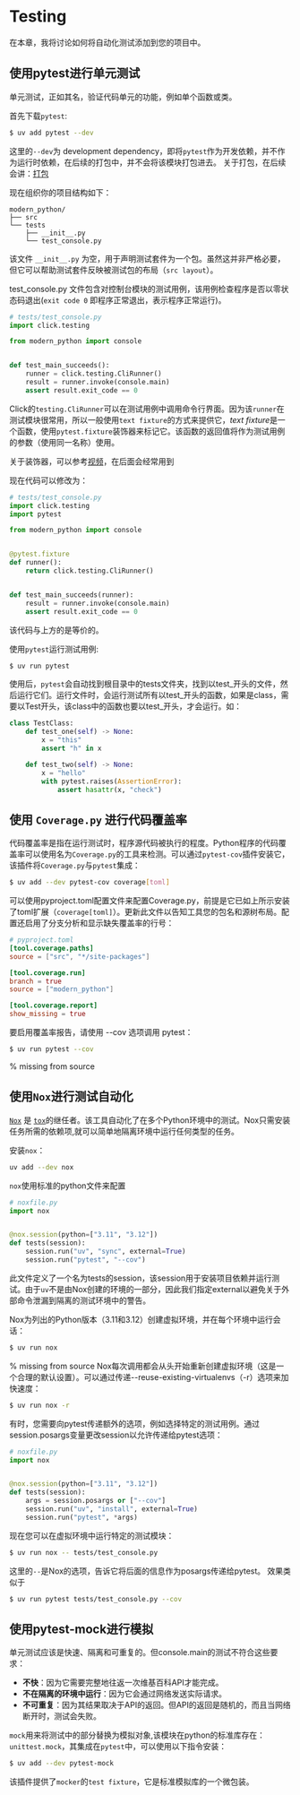 # Testing

在本章，我将讨论如何将自动化测试添加到您的项目中。

## 使用pytest进行单元测试

单元测试，正如其名，验证代码单元的功能，例如单个函数或类。

首先下载`pytest`:
```bash
$ uv add pytest --dev
```
这里的`--dev`为 development dependency，即将`pytest`作为开发依赖，并不作为运行时依赖，在后续的打包中，并不会将该模块打包进去。
关于打包，在后续会讲：[打包](#build)

现在组织你的项目结构如下：
```
modern_python/
├── src
└── tests
    ├── __init__.py
    └── test_console.py
```
该文件 `__init__.py` 为空，用于声明测试套件为一个包。虽然这并非严格必要，但它可以帮助测试套件反映被测试包的布局（`src layout`）。

test_console.py 文件包含对控制台模块的测试用例，该用例检查程序是否以零状态码退出(`exit code 0` 即程序正常退出，表示程序正常运行)。
```python
# tests/test_console.py
import click.testing

from modern_python import console


def test_main_succeeds():
    runner = click.testing.CliRunner()
    result = runner.invoke(console.main)
    assert result.exit_code == 0
```
Click的`testing.CliRunner`可以在测试用例中调用命令行界面。因为该`runner`在测试模块很常用，所以一般使用`text fixture`的方式来提供它，*text fixture*是一个函数，使用`pytest.fixture`装饰器来标记它。该函数的返回值将作为测试用例的参数（使用同一名称）使用。

关于装饰器，可以参考[视频](https://www.bilibili.com/video/BV1Uz421Z79L?vd_source=189ac0e5f555cc7d23863c9d75a86118)，在后面会经常用到

现在代码可以修改为：

```python
# tests/test_console.py
import click.testing
import pytest

from modern_python import console


@pytest.fixture
def runner():
    return click.testing.CliRunner()


def test_main_succeeds(runner):
    result = runner.invoke(console.main)
    assert result.exit_code == 0
```
该代码与上方的是等价的。

使用`pytest`运行测试用例:
```bash
$ uv run pytest
```
使用后，`pytest`会自动找到根目录中的tests文件夹，找到以test_开头的文件，然后运行它们。运行文件时，会运行测试所有以test_开头的函数，如果是class，需要以Test开头，该class中的函数也要以test_开头，才会运行。如：
```python
class TestClass:
    def test_one(self) -> None:
        x = "this"
        assert "h" in x

    def test_two(self) -> None:
        x = "hello"
        with pytest.raises(AssertionError):
            assert hasattr(x, "check")
```

## 使用 `Coverage.py` 进行代码覆盖率
代码覆盖率是指在运行测试时，程序源代码被执行的程度。Python程序的代码覆盖率可以使用名为`Coverage.py`的工具来检测。可以通过`pytest-cov`插件安装它，该插件将`Coverage.py`与`pytest`集成：

```bash
$ uv add --dev pytest-cov coverage[toml]
```
可以使用pyproject.toml配置文件来配置Coverage.py，前提是它已如上所示安装了toml扩展（`coverage[toml]`）。更新此文件以告知工具您的包名和源树布局。配置还启用了分支分析和显示缺失覆盖率的行号：
```toml
# pyproject.toml
[tool.coverage.paths]
source = ["src", "*/site-packages"]

[tool.coverage.run]
branch = true
source = ["modern_python"]

[tool.coverage.report]
show_missing = true
```

要启用覆盖率报告，请使用 --cov 选项调用 pytest：
```bash
$ uv run pytest --cov
```
% missing from source

## 使用`Nox`进行测试自动化

[`Nox`](https://nox.thea.codes/) 是 [`tox`](https://tox.readthedocs.io/)的继任者。该工具自动化了在多个Python环境中的测试。Nox只需安装任务所需的依赖项,就可以简单地隔离环境中运行任何类型的任务。

安装`nox`：
```bash
uv add --dev nox
```
`nox`使用标准的python文件来配置

```python
# noxfile.py
import nox


@nox.session(python=["3.11", "3.12"])
def tests(session):
    session.run("uv", "sync", external=True)
    session.run("pytest", "--cov")
```
此文件定义了一个名为tests的session，该session用于安装项目依赖并运行测试。由于`uv`不是由Nox创建的环境的一部分，因此我们指定external以避免关于外部命令泄漏到隔离的测试环境中的警告。

Nox为列出的Python版本（3.11和3.12）创建虚拟环境，并在每个环境中运行会话：

```bash
$ uv run nox
```
% missing from source
Nox每次调用都会从头开始重新创建虚拟环境（这是一个合理的默认设置）。可以通过传递--reuse-existing-virtualenvs（-r）选项来加快速度：

```bash
$ uv run nox -r
```
有时，您需要向pytest传递额外的选项，例如选择特定的测试用例。通过session.posargs变量更改session以允许传递给pytest选项：
```python
# noxfile.py
import nox


@nox.session(python=["3.11", "3.12"])
def tests(session):
    args = session.posargs or ["--cov"]
    session.run("uv", "install", external=True)
    session.run("pytest", *args)
```
现在您可以在虚拟环境中运行特定的测试模块：
```bash
$ uv run nox -- tests/test_console.py
```
这里的`--`是Nox的选项，告诉它将后面的信息作为posargs传递给pytest。
效果类似于
```bash
$ uv run pytest tests/test_console.py --cov
```

## 使用pytest-mock进行模拟
单元测试应该是快速、隔离和可重复的。但console.main的测试不符合这些要求：
- **不快**：因为它需要完整地往返一次维基百科API才能完成。
- **不在隔离的环境中运行**：因为它会通过网络发送实际请求。
- **不可重复**：因为其结果取决于API的返回。但API的返回是随机的，而且当网络断开时，测试会失败。

`mock`用来将测试中的部分替换为模拟对象,该模块在python的标准库存在：`unittest.mock`，其集成在`pytest`中，可以使用以下指令安装：
```bash
$ uv add --dev pytest-mock
```
该插件提供了`mocker`的`test fixture`，它是标准模拟库的一个微包装。